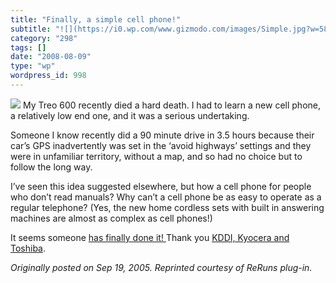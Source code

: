 ```yaml
---
title: "Finally, a simple cell phone!"
subtitle: "![](https://i0.wp.com/www.gizmodo.com/images/Simple.jpg?w=584)"
category: "298"
tags: []
date: "2008-08-09"
type: "wp"
wordpress_id: 998
---
```

![](https://i0.wp.com/www.gizmodo.com/images/Simple.jpg?w=584)
My Treo 600 recently died a hard death. I had to learn a new cell phone, a relatively low end one, and it was a serious undertaking.

Someone I know recently did a 90 minute drive in 3.5 hours because their car’s GPS inadvertently was set in the ‘avoid highways’ settings and they were in unfamiliar territory, without a map, and so had no choice but to follow the long way.

I’ve seen this idea suggested elsewhere, but how a cell phone for people who don’t read manuals? Why can’t a cell phone be as easy to operate as a regular telephone? (Yes, the new home cordless sets with built in answering machines are almost as complex as cell phones!)

It seems someone [has finally done it! ](http://www.gizmodo.com/gadgets/cellphones/3g-simple-cellphonesfor-grandma-126079.php)Thank you [KDDI, Kyocera and Toshiba](http://www.3g.co.uk/PR/Sept2005/1904.htm).

*Originally posted on Sep 19, 2005. Reprinted courtesy of ReRuns plug-in.*